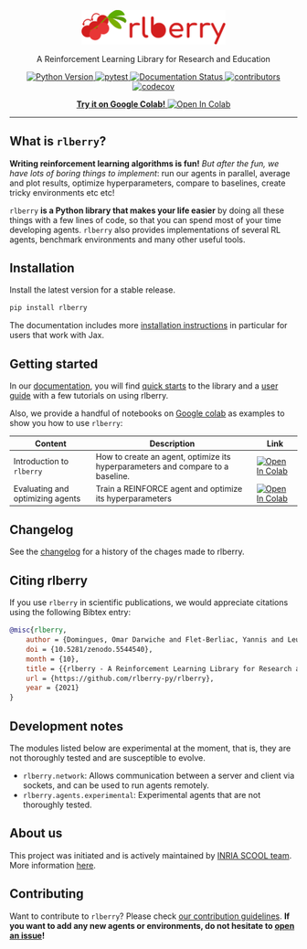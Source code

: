 <!-- Logo -->
<p align="center">
   <img src="https://raw.githubusercontent.com/rlberry-py/rlberry/main/assets/logo_wide.svg" width="50%">
</p>



<!-- Short description -->
<p align="center">
   A Reinforcement Learning Library for Research and Education
</p>


<!-- The badges -->
<p align="center">
   <a href="https://pypi.org/project/rlberry/">
      <img alt="Python Version" src="https://img.shields.io/badge/python-3.10-blue">
   </a> 
   <a href="https://github.com/rlberry-py/rlberry/workflows/test/badge.svg">
      <img alt="pytest" src="https://github.com/rlberry-py/rlberry/workflows/test/badge.svg">
   </a>
   <a href='https://rlberry.readthedocs.io/en/latest/?badge=latest'>
      <img alt="Documentation Status" src="https://readthedocs.org/projects/rlberry/badge/?version=latest">
   </a>
   <a href="https://img.shields.io/github/contributors/rlberry-py/rlberry">
      <img alt="contributors" src="https://img.shields.io/github/contributors/rlberry-py/rlberry">
   </a>
   <a href="https://codecov.io/gh/rlberry-py/rlberry">
      <img alt="codecov" src="https://codecov.io/gh/rlberry-py/rlberry/branch/main/graph/badge.svg?token=TIFP7RUD75">
     </a>
</p>

<p align="center">
   <!-- <a href="https://img.shields.io/pypi/pyversions/rlberry">
      <img alt="PyPI - Python Version" src="https://img.shields.io/pypi/pyversions/rlberry">
   </a> -->
</p>

<p align="center">
   <!-- <a href="https://pypi.org/project/rlberry/">
      <img alt="PyPI" src="https://img.shields.io/pypi/v/rlberry">
   </a> -->
   <!-- <a href="https://img.shields.io/pypi/wheel/rlberry">
      <img alt="PyPI - Wheel" src="https://img.shields.io/pypi/wheel/rlberry">
   </a> -->
   <!-- <a href="https://img.shields.io/pypi/status/rlberry">
      <img alt="PyPI - Status" src="https://img.shields.io/pypi/status/rlberry">
   </a> -->
   <!-- <a href="https://img.shields.io/pypi/dm/rlberry">
      <img alt="PyPI - Downloads" src="https://img.shields.io/pypi/dm/rlberry">
   </a> -->
   <!-- <a href="https://zenodo.org/badge/latestdoi/304451364">
      <img src="https://zenodo.org/badge/304451364.svg" alt="DOI">
   </a> -->
</p>

<p align="center">
   <a href="https://colab.research.google.com/github/rlberry-py/notebooks/blob/main/introduction_to_rlberry.ipynb">
      <b>Try it on Google Colab!</b>
      <img alt="Open In Colab" src="https://colab.research.google.com/assets/colab-badge.svg">
   </a>
</p>

<!-- Horizontal rule -->
<hr>

<!-- Table of content -->

## What is `rlberry`?

**Writing reinforcement learning algorithms is fun!** *But after the fun, we have lots of boring things to implement*:
run our agents in parallel, average and plot results, optimize hyperparameters, compare to baselines, create tricky
environments etc etc!

`rlberry` **is a Python library that makes your life easier** by doing all these things with a few lines of code, so
that you can spend most of your time developing agents.
`rlberry` also provides implementations of several RL agents, benchmark environments and many other useful tools.

## Installation

Install the latest version for a stable release.

```bash
pip install rlberry
```

The documentation includes more [installation instructions](https://rlberry.readthedocs.io/en/latest/installation.html) in particular for users that work with Jax.


## Getting started

In our [documentation](https://rlberry.readthedocs.io/en/latest/), you will find [quick starts](https://rlberry.readthedocs.io/en/latest/user_guide.html#quick-start-setup-an-experiment-and-evaluate-different-agents) to the library and a [user guide](https://rlberry.readthedocs.io/en/latest/user_guide.html) with a few tutorials on using rlberry.

Also, we provide a handful of notebooks on [Google colab](https://colab.research.google.com/) as examples to show you
how to use `rlberry`:

| Content | Description | Link |
|-|-|-|
| Introduction to `rlberry` | How to create an agent, optimize its hyperparameters and compare to a baseline.| <a href="https://colab.research.google.com/github/rlberry-py/notebooks/blob/main/introduction_to_rlberry.ipynb"><img alt="Open In Colab" src="https://colab.research.google.com/assets/colab-badge.svg"></a>|
| Evaluating and optimizing agents | Train a REINFORCE agent and optimize its hyperparameters|  <a href="https://colab.research.google.com/github/rlberry-py/notebooks/blob/main/rlberry_evaluate_and_optimize_agent.ipynb"><img alt="Open In Colab" src="https://colab.research.google.com/assets/colab-badge.svg"></a>

## Changelog

See the [changelog](https://rlberry.readthedocs.io/en/latest/changelog.html) for a history of the chages made to rlberry.

## Citing rlberry

If you use `rlberry` in scientific publications, we would appreciate citations using the following Bibtex entry:

```bibtex
@misc{rlberry,
    author = {Domingues, Omar Darwiche and Flet-Berliac, Yannis and Leurent, Edouard and M{\'e}nard, Pierre and Shang, Xuedong and Valko, Michal},
    doi = {10.5281/zenodo.5544540},
    month = {10},
    title = {{rlberry - A Reinforcement Learning Library for Research and Education}},
    url = {https://github.com/rlberry-py/rlberry},
    year = {2021}
}
```

## Development notes

The modules listed below are experimental at the moment, that is, they are not thoroughly tested and are susceptible to evolve.

* `rlberry.network`: Allows communication between a server and client via sockets, and can be used to run agents remotely.
* `rlberry.agents.experimental`: Experimental agents that are not thoroughly tested.


## About us
This project was initiated and is actively maintained by [INRIA SCOOL team](https://team.inria.fr/scool/).
More information [here](https://rlberry.readthedocs.io/en/latest/about.html#).


## Contributing

Want to contribute to `rlberry`? Please check [our contribution guidelines](https://rlberry.readthedocs.io/en/latest/contributing.html). **If you want to add any new agents or environments, do not hesitate
to [open an issue](https://github.com/rlberry-py/rlberry/issues/new/choose)!**
